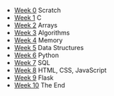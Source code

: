 - [Week 0](https://cs50.harvard.edu/x/2025/weeks/0/) Scratch
- [Week 1](https://cs50.harvard.edu/x/2025/weeks/1/) C
- [Week 2](https://cs50.harvard.edu/x/2025/weeks/2/) Arrays
- [Week 3](https://cs50.harvard.edu/x/2025/weeks/3/) Algorithms
- [Week 4](https://cs50.harvard.edu/x/2025/weeks/4/) Memory
- [Week 5](https://cs50.harvard.edu/x/2025/weeks/5/) Data Structures
- [Week 6](https://cs50.harvard.edu/x/2025/weeks/6/) Python
- [Week 7](https://cs50.harvard.edu/x/2025/weeks/7/) SQL
- [Week 8](https://cs50.harvard.edu/x/2025/weeks/8/) HTML, CSS, JavaScript
- [Week 9](https://cs50.harvard.edu/x/2025/weeks/9/) Flask
- [Week 10](https://cs50.harvard.edu/x/2025/weeks/10/) The End

